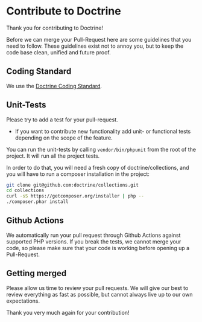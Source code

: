 # Contribute to Doctrine

Thank you for contributing to Doctrine!

Before we can merge your Pull-Request here are some guidelines that you need to follow.
These guidelines exist not to annoy you, but to keep the code base clean,
unified and future proof.

## Coding Standard

We use the [Doctrine Coding Standard](https://github.com/doctrine/coding-standard).

## Unit-Tests

Please try to add a test for your pull-request.

* If you want to contribute new functionality add unit- or functional tests
  depending on the scope of the feature.

You can run the unit-tests by calling ``vendor/bin/phpunit`` from the root of the project.
It will run all the project tests.

In order to do that, you will need a fresh copy of doctrine/collections, and you
will have to run a composer installation in the project:

```sh
git clone git@github.com:doctrine/collections.git
cd collections
curl -sS https://getcomposer.org/installer | php --
./composer.phar install
```

## Github Actions

We automatically run your pull request through Github Actions against supported
PHP versions. If you break the tests, we cannot merge your code, so please make
sure that your code is working before opening up a Pull-Request.

## Getting merged

Please allow us time to review your pull requests. We will give our best to review
everything as fast as possible, but cannot always live up to our own expectations.

Thank you very much again for your contribution!
